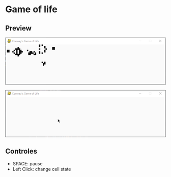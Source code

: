 # Game of life

## Preview

![gospers_glider_gun](preview/gospers_glider_gun.gif)

![draw](preview/draw.gif)

## Controles

- SPACE: pause
- Left Click: change cell state
